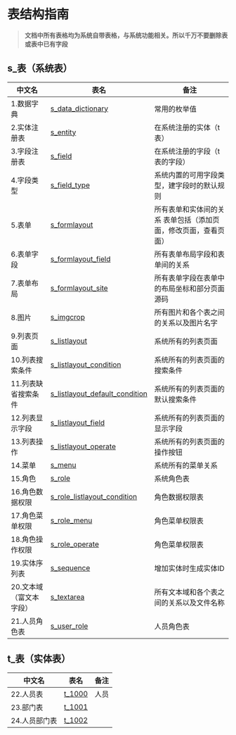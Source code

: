 # 表结构指南

> **文档中所有表格均为系统自带表格，与系统功能相关。所以千万不要删除表或表中已有字段**

## s_表（系统表）

| 中文名               | 表名                           | 备注 |
| -------------------- | ------------------------------ | -------------------- |
| 1.数据字典             | [s_data_dictionary](/表结构/1数据字典.md)| 常用的枚举值 |
| 2.实体注册表               | [s_entity](/表结构/2实体注册表.md)                       | 在系统注册的实体（t表） |
| 3.字段注册表               | [s_field](/表结构/3字段注册表.md)                        | 在系统注册的字段（t表的字段） |
| 4.字段类型             | [s_field_type](/表结构/4字段类型.md)                 | 系统内置的可用字段类型，建字段时的默认规则 |
| 5.表单                | [s_formlayout](/表结构/5表单.md)   | 所有表单和实体间的关系 表单包括（添加页面，修改页面，查看页面） |
| 6.表单字段            | [s_formlayout_field](/表结构/6表单字段.md)     | 所有表单布局字段和表单间的关系 |
| 7.表单布局             | [s_formlayout_site](/表结构/7表单布局.md)    | 所有表单字段在表单中的布局坐标和部分页面源码 |
| 8.图片                 | [s_imgcrop](/表结构/8图片.md)                      | 所有图片和各个表之间的关系以及图片名字 |
| 9.列表页面             | [s_listlayout](/表结构/9列表页面.md)                 | 系统所有的列表页面 |
| 10.列表搜索条件         | [s_listlayout_condition](/表结构/10列表搜索条件.md)| 系统所有的列表页面的搜索条件 |
| 11.列表缺省搜索条件     | [s_listlayout_default_condition](/表结构/11列表缺省搜索条件.md) | 系统所有的列表页面的默认搜索条件 |
| 12.列表显示字段         | [s_listlayout_field](/表结构/12列表显示字段.md)             | 系统所有的列表页面的显示字段 |
| 13.列表操作             | [s_listlayout_operate](/表结构/13列表操作.md)           | 系统所有的列表页面的操作按钮 |
| 14.菜单                 | [s_menu](/表结构/14菜单.md)                         | 系统所有的菜单关系 |
| 15.角色                 | [s_role](/表结构/15角色.md)                         | 系统角色表 |
| 16.角色数据权限         | [s_role_listlayout_condition](/表结构/16角色数据权限.md)    | 角色数据权限表 |
| 17.角色菜单权限         | [s_role_menu](/表结构/17角色菜单权限.md)                    | 角色菜单权限表 |
| 18.角色操作权限         | [s_role_operate](/表结构/18角色操作权限.md)                 | 角色菜单权限表 |
| 19.实体序列表           | [s_sequence](/表结构/19实体序列表.md)                     | 增加实体时生成实体ID |
| 20.文本域（富文本字段） | [s_textarea](/表结构/20文本域.md)                     | 所有文本域和各个表之间的关系以及文件名称 |
| 21.人员角色表           | [s_user_role](/表结构/21人员角色表.md)                    | 人员角色表 |

## t_表（实体表）

| 中文名    | 表名       | 备注 |
| --------- | ---------- | ---- |
| 22.人员表 |    [t_1000](/表结构/22人员表.md)  | 人员 |
| 23.部门表 |  [t_1001](/表结构/23部门表.md)    |      |
| 24.人员部门表 | [t_1002](/表结构/24人员部门表.md) |      |

